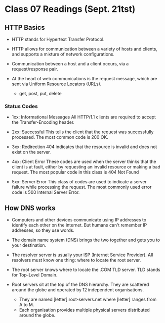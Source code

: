 # Class 07 Readings (Sept. 21tst)

## HTTP Basics

- HTTP stands for Hypertext Transfer Protocol.

- HTTP allows for communication between a variety of hosts and clients, and supports a mixture of network configurations.

- Communication between a host and a client occurs, via a request/response pair.

- At the heart of web communications is the request message, which are sent via Uniform Resource Locators (URLs).
  - get, post, put, delete

### Status Codes

- 1xx: Informational Messages
  All HTTP/1.1 clients are required to accept the Transfer-Encoding header.

- 2xx: Successful
  This tells the client that the request was successfully processed. The most common code is 200 OK.

- 3xx: Redirection
  404 indicates that the resource is invalid and does not exist on the server.

- 4xx: Client Error
  These codes are used when the server thinks that the client is at fault, either by requesting an invalid resource or making a bad request. The most popular code in this class is 404 Not Found

- 5xx: Server Error
  This class of codes are used to indicate a server failure while processing the request. The most commonly used error code is 500 Internal Server Error.

## How DNS works

- Computers and other devices communicate using IP addresses to identify each other on the internet. But humans can't remember IP addresses, so they use words.

- The domain name system (DNS) brings the two together and gets you to your destination.

- The resolver server is usually your ISP (Internet Service Provider). All resolvers must know one thing: where to locate the root server.

- The root server knows where to locate the .COM TLD server. TLD stands for Top-Level Domain.

- Root servers sit at the top of the DNS hierarchy. They are scattered around the globe and operated by 12 independent organisations.
  - They are named [letter].root-servers.net where [letter] ranges from A to M.
  - Each organisation provides multiple physical servers distributed around the globe.
